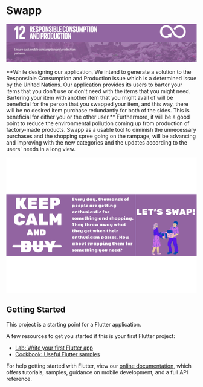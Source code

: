 # Swapp
<div id="hidden-in-page">
    <p align="center">
        <img src="https://github.com/elifbilgep/Swapp/blob/master/assets/git%20images/aa.png" alt="">
    </p>
</div>
**While designing our application, We intend to generate a solution to the Responsible Consumption and Production issue which is a determined issue by the United Nations. Our application provides its users to barter your items that you don't use or don't need with the items that you might need. Bartering your item with another item that you might avail of will be beneficial for the person that you swapped your item, and this way, there will be no desired item purchase redundantly for both of the sides. This is beneficial for either you or the other user.**
Furthermore, it will be a good point to reduce the environmental pollution coming up from production of factory-made products. Swapp as a usable tool to diminish the unnecessary purchases and the shopping spree going on the rampage, will be advancing and improving with the new categories and the updates according to the users' needs in a long view.
<p align="center">
        <img src="https://github.com/elifbilgep/Swapp/blob/master/assets/git%20images/Every_day_thousands_of_people_are_enthusiast_for_something_and_shopping._They_throw_away_what_they_g.png" alt="">
</p>

## Getting Started
This project is a starting point for a Flutter application.

A few resources to get you started if this is your first Flutter project:

- [Lab: Write your first Flutter app](https://flutter.dev/docs/get-started/codelab)
- [Cookbook: Useful Flutter samples](https://flutter.dev/docs/cookbook)

For help getting started with Flutter, view our
[online documentation](https://flutter.dev/docs), which offers tutorials,
samples, guidance on mobile development, and a full API reference.
